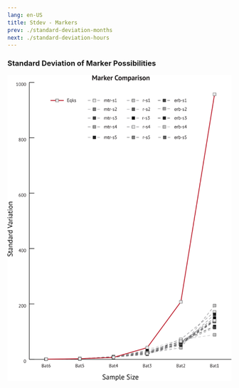 ```yaml
---
lang: en-US
title: Stdev - Markers
prev: ./standard-deviation-months
next: ./standard-deviation-hours
---
```


### Standard Deviation of Marker Possibilities

![Marker Category](../_media/graphs/stdev-mrk-comp.svg 'Markers Comparison')
